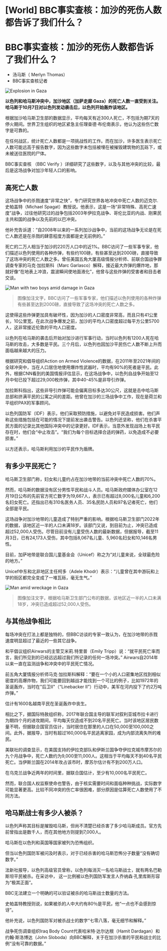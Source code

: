 # [World] BBC事实查核：加沙的死伤人数都告诉了我们什么？

#  BBC事实查核：加沙的死伤人数都告诉了我们什么？

  * 汤马斯（ Merlyn Thomas） 
  * BBC事实查核记者 


![Explosion in Gaza](_132093570_d84734b6bec43acbcc5025bad4b6dd4770a13db2.jpg)

**以色列和哈马斯冲突中，加沙地区（加萨走廊 Gaza）的死亡人数一直受到关注。哈马斯于10月7日对以色列发动袭击后，以色列开始轰炸该地区。**

根据加沙哈马斯卫生部的数据显示，平均每天有近300人死亡，不包括为期7天的停火期间。世界卫生组织的地区紧急主任理查德·布伦南表示，他认为这些伤亡数字是可靠的。

在任何战区，统计死亡人数都是一项挑战性的工作。而在加沙，许多医生表示死亡人数可能远高于报告数字，因为这些数字未包括被埋在被摧毁建筑物的瓦砾下，或未被送往医院的尸体。

BBC事实查核 （BBC Verify ）详细研究了这些数字，以及与其他冲突的比较，最后是这场战争对加沙年轻人口的影响。

##  高死亡人数

这场战争中的杀戮速度“非常之快”，专门研究世界各地冲突中死亡人数的迈克尔.史帕盖特（Michael Spagat）教授说。他表示，这是一场“非常特殊、高死亡速度”战争，过往他研究过的战争包括2003年伊拉克战争、哥伦比亚的内战、刚果民主共和国的战争以及先前的以巴冲突。

他补充告诉道：“自2008年以来的一系列加沙战争中，当前的这场战争无论是在死亡人数还是在杀戮的肆意程度方面都是史无前例的。”

死亡的二万人相当于加沙的220万人口中的近1%。BBC访问了一些军事专家，他们描述以色列使用的各种炸弹，有些约100磅，有些甚至达到2000磅，直接导致了这场冲突的死亡人数之多。曾任美国五角大厦高级情报分析师、前联合国战争罪调查专家的马克·加拉斯科（Marc Garlasco）解释，接近最大炸弹的爆炸地，那就好像“在地表上冲浪，震波瞬间使地面液化”，他曾与这些炸弹的受害者和目击者交谈。

![Man with two boys amid damage in Gaza](_132093577_6df4296face2667ed3dc7e2e24001e3c84742252.jpg)

> 图像加注文字，BBC访问了一些军事专家，他们描述以色列使用的各种炸弹有些甚至达到2000磅，直接导致了这场冲突的死亡人数之多。

这使得这些炸弹更加具有破坏性，因为加沙的人口密度非常高，而且只有41公里长，10公里宽。在此次战争爆发之前，加沙的平均人口密度超过每平方公里5700人，这非常接近伦敦的平均人口密度。

以色列在哈马斯的袭击后开始对加沙进行军事行动，当时以色列有1200人死在哈马斯的攻击，大多数是平民。三个月后，以色列也因加沙平民伤亡人数不断上升而面临越来越大的压力。

根据研究和倡导组织Action on Armed Violence的数据，在2011年至2021年间的全球冲突中，当在人口居住地使用爆炸性武器时，平均有90%的死者是平民。此外，根据CNN看到的美国情报评估显示，在这场战争中，以色列自战争开始至12月中旬已投下超过29,000枚炸弹，其中40-45%是非导引炸弹。

加拉斯科指出，这些非导引炸弹可能会偏离目标多达30公尺，这就是击中哈马斯总部和挤满平民的公寓之间的差距。他曾在加沙的三场战争中工作，现在是荷兰和平组织PAX的军事顾问。

以色列国防军（IDF）表示，他们采取预防措施，以避免对平民造成损害。他们声称这些措施包括在可能的情况下提前发出袭击警告。以色列还坚称，他们在杀害平民方面的记录比其他国际冲突中的记录更好。IDF表示，当意外发现战场上有平民存在时，他们会“中止攻击”。“我们为每个目标选择合适的弹药，以免造成不必要损害。”

以方还表示，哈马斯利用加沙的平民作为盾牌。

##  有多少平民死亡？

哈马斯卫生部门称，妇女和儿童约占在加沙地带的当前冲突中死亡人数的70%。

然而，哈马斯的数据没有区分男性平民和战斗人员。哈马斯政府媒体办公室在12月19日公布的先前官方死亡数字为19,667人，表示已有超过8,000名儿童和6,200名妇女死亡。还指出已有310名医务人员、35名民防人员和97名记者死亡，他们全部是平民。

这场战争对加沙地带的儿童造成了特别严重的影响。根据哈马斯卫生部门2022年的数据，该地区近一半的人口未满18岁。该部门又说，到目前为止，冲突已造成超过52,000人受伤。尽管目前没有儿童受伤人数的最新数据，但据报导，截至11月3日，已有24,173人受伤，其中包括8,067名儿童、5,960名妇女和10,146名男性。

目前，加萨地带是联合国儿童基金会（Unicef）称之为“对儿童来说，全球最危险的地方。”

Unicef中东和北非地区主任柯多（Adele Khodr）表示：“儿童曾在其中游玩和上学的街区都完全变成了一堆瓦砾，毫无生气。”

![Man amid wreckage in Gaza](_132093662_3deae9a269be7defdb23d9a6ab27d1c69eb2faf2.jpg)

> 图像加注文字，根据哈马斯卫生部门公布的数据，该地区近一半的人口未满18岁，冲突已造成超过52,000人受伤。

##  与其他战争相比

每场冲突在打法上都是独特的，但BBC访谈的专家一致认为，在加沙地带的杀戮速度明显超过了最近的一些其它战争。

和平倡议组织Airwars的主管艾米莉.特里普（Emily Tripp）说：“就平民死亡率而言，我们所见到的已经远远超过我们所记录的任何一场冲突。” Airwars自2014年以来一直在监测战争和冲突中的平民死亡情况。

前五角大厦情报分析师马克·加拉斯科解释：“要在一个小的人口密集地区找到相似密度的高爆炸物，我们可能要回到越战才能找到一个可比的例子，比如1972年的圣诞轰炸，当时在"后卫II"（“Linebacker II”）行动中，美军在河内投下了约2万吨炸弹。”

估计有1600名越南平民在圣诞轰炸中丧生。

相比之下，据国际特赦组织称，2017年联合国主导的联军对叙利亚城市拉卡进行为期四个月的进攻期间，平均每天仅造成不到20名平民死亡。当时该地区居民数量不明，但据联合国官员估计，当时居住在那里的人口在50,000至100,000之间。此外，据报导，当时有超过160,000名平民逃离家园，成为内部流离失所的难民。

美联社的调查显示，在美国支持的伊拉克部队和伊斯兰国争夺伊拉克城市摩苏尔的九个月战争中，死亡人数约为9,000至11,000人。这相当于平均每天不到40名平民死亡。当伊斯兰国在2014年攻占该市时，摩苏尔估计有不到200万人口。

在乌克兰战争近两年的时间里，据联合国估计，至少有10,000名平民死亡。

然而，联合国人权监察使命也警告，由于核实需要时间和面临种种挑战，实际数字可能显著更高。比较不同冲突的伤亡率很困难，部分原因是估算死亡人数使用了不同方法。

##  哈马斯战士有多少人被杀？

以色列声称其目标是摧毁哈马斯，但尚不清楚已经杀害了多少哈马斯成员。官方先前曾指出是数千人，而在其他地方则提到7,000人。

哈马斯在以色列和英国等国家被列为恐怖组织。

但当以色列国防军被问及时表示，对于已经杀害的哈马斯恐怖分子数量“没有确切数字。”

法新社报导，以色列高级官员曾称，以色列每消灭一名哈马斯战士，就有两名巴勒斯坦平民被杀。在采访中， 这一比例被以色列国防军发言人乔纳森·孔里库斯形容为“极其正面”。

BBC无法建立一个明确的可以验证被杀的哈马斯战士数量的方法。

史帕盖特教授则说，如果被杀的人中大约有80％是平民，他“一点也不会感到惊讶”。

他补充说，以色列国防军对被杀战士的数字“七零八落，毫无细节和解释。”

战争死伤调查组织Iraq Body Count代表哈米特·达尔达根（Hamit Dardagan）和约翰·斯洛博达（John Sloboda）向BBC解释，关于在加沙杀害的平民和战士的比例“没有可靠的数据。”



